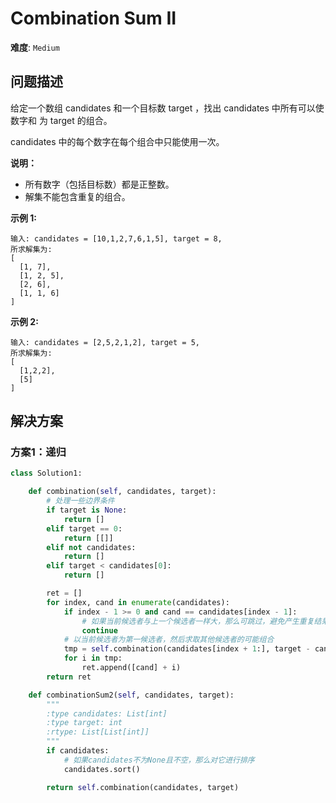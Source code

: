 # Combination Sum II

**难度**: `Medium`


## 问题描述

给定一个数组 candidates 和一个目标数 target ，找出 candidates 中所有可以使数字和
为 target 的组合。

candidates 中的每个数字在每个组合中只能使用一次。

**说明：**

- 所有数字（包括目标数）都是正整数。
- 解集不能包含重复的组合。

**示例 1:**

    输入: candidates = [10,1,2,7,6,1,5], target = 8,
    所求解集为:
    [
      [1, 7],
      [1, 2, 5],
      [2, 6],
      [1, 1, 6]
    ]

**示例 2:**

    输入: candidates = [2,5,2,1,2], target = 5,
    所求解集为:
    [
      [1,2,2],
      [5]
    ]


## 解决方案

### 方案1：递归

```python
class Solution1:

    def combination(self, candidates, target):
        # 处理一些边界条件
        if target is None:
            return []
        elif target == 0:
            return [[]]
        elif not candidates:
            return []
        elif target < candidates[0]:
            return []

        ret = []
        for index, cand in enumerate(candidates):
            if index - 1 >= 0 and cand == candidates[index - 1]:
                # 如果当前候选者与上一个候选者一样大，那么可跳过，避免产生重复结果
                continue
            # 以当前候选者为第一候选者，然后求取其他候选者的可能组合
            tmp = self.combination(candidates[index + 1:], target - cand)
            for i in tmp:
                ret.append([cand] + i)
        return ret

    def combinationSum2(self, candidates, target):
        """
        :type candidates: List[int]
        :type target: int
        :rtype: List[List[int]]
        """
        if candidates:
            # 如果candidates不为None且不空，那么对它进行排序
            candidates.sort()

        return self.combination(candidates, target)
```
